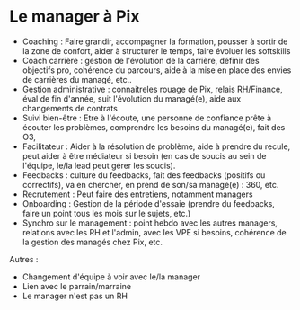 # Le manager à Pix


- Coaching : Faire grandir, accompagner la formation, pousser à sortir de la zone de confort, aider à structurer le temps, faire évoluer les softskills
- Coach carrière : gestion de l'évolution de la carrière, définir des objectifs pro, cohérence du parcours, aide à la mise en place des envies de carrières du managé, etc..
- Gestion administrative : connaitreles rouage de Pix, relais RH/Finance, éval de fin d'année, suit l'évolution du managé(e), aide aux changements de contrats
- Suivi bien-être : Etre à l'écoute, une personne de confiance prête à écouter les problèmes, comprendre les besoins du managé(e), fait des O3,
- Facilitateur : Aider à la résolution de problème, aide à prendre du recule, peut aider à être médiateur si besoin (en cas de soucis au sein de l'équipe, le/la lead peut gérer les soucis).
- Feedbacks : culture du feedbacks, fait des feedbacks (positifs ou correctifs), va en chercher, en prend de son/sa managé(e) : 360, etc.
- Recrutement : Peut faire des entretiens, notamment managers
- Onboarding : Gestion de la période d'essaie (prendre du feedbacks, faire un point tous les mois sur le sujets, etc.)
- Synchro sur le management : point hebdo avec les autres managers, relations avec les RH et l'admin, avec les VPE si besoins, cohérence de la gestion des managés chez Pix, etc.


Autres :
- Changement d'équipe à voir avec le/la manager
- Lien avec le parrain/marraine
- Le manager n'est pas un RH
